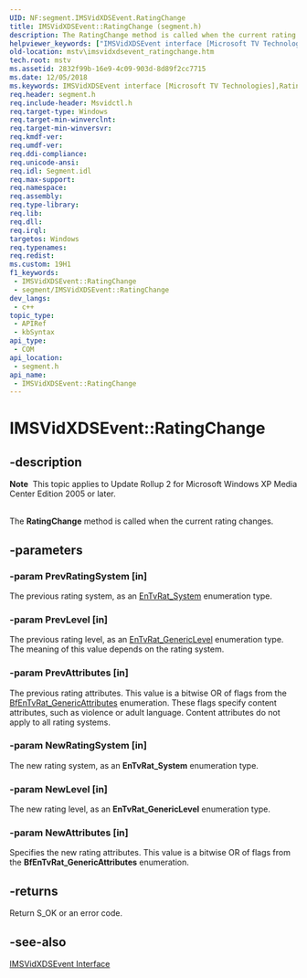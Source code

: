 ```yaml
---
UID: NF:segment.IMSVidXDSEvent.RatingChange
title: IMSVidXDSEvent::RatingChange (segment.h)
description: The RatingChange method is called when the current rating changes.
helpviewer_keywords: ["IMSVidXDSEvent interface [Microsoft TV Technologies]","RatingChange method","IMSVidXDSEvent.RatingChange","IMSVidXDSEvent::RatingChange","IMSVidXDSEventRatingChange","RatingChange","RatingChange method [Microsoft TV Technologies]","RatingChange method [Microsoft TV Technologies]","IMSVidXDSEvent interface","mstv.imsvidxdsevent_ratingchange","segment/IMSVidXDSEvent::RatingChange"]
old-location: mstv\imsvidxdsevent_ratingchange.htm
tech.root: mstv
ms.assetid: 2832f99b-16e9-4c09-903d-8d89f2cc7715
ms.date: 12/05/2018
ms.keywords: IMSVidXDSEvent interface [Microsoft TV Technologies],RatingChange method, IMSVidXDSEvent.RatingChange, IMSVidXDSEvent::RatingChange, IMSVidXDSEventRatingChange, RatingChange, RatingChange method [Microsoft TV Technologies], RatingChange method [Microsoft TV Technologies],IMSVidXDSEvent interface, mstv.imsvidxdsevent_ratingchange, segment/IMSVidXDSEvent::RatingChange
req.header: segment.h
req.include-header: Msvidctl.h
req.target-type: Windows
req.target-min-winverclnt: 
req.target-min-winversvr: 
req.kmdf-ver: 
req.umdf-ver: 
req.ddi-compliance: 
req.unicode-ansi: 
req.idl: Segment.idl
req.max-support: 
req.namespace: 
req.assembly: 
req.type-library: 
req.lib: 
req.dll: 
req.irql: 
targetos: Windows
req.typenames: 
req.redist: 
ms.custom: 19H1
f1_keywords:
 - IMSVidXDSEvent::RatingChange
 - segment/IMSVidXDSEvent::RatingChange
dev_langs:
 - c++
topic_type:
 - APIRef
 - kbSyntax
api_type:
 - COM
api_location:
 - segment.h
api_name:
 - IMSVidXDSEvent::RatingChange
---
```


# IMSVidXDSEvent::RatingChange


## -description

<div class="alert"><b>Note</b>  This topic applies to Update Rollup 2 for Microsoft Windows XP Media Center Edition 2005 or later.</div>
<div> </div>



The <b>RatingChange</b> method is called when the current rating changes.

## -parameters

### -param PrevRatingSystem [in]

The previous rating system, as an <a href="/previous-versions/windows/desktop/api/tvratings/ne-tvratings-entvrat_system">EnTvRat_System</a> enumeration type.

### -param PrevLevel [in]

The previous rating level, as an <a href="/previous-versions/windows/desktop/api/tvratings/ne-tvratings-entvrat_genericlevel">EnTvRat_GenericLevel</a> enumeration type. The meaning of this value depends on the rating system.

### -param PrevAttributes [in]

The previous rating attributes. This value is a bitwise OR of flags from the <a href="/previous-versions/windows/desktop/api/tvratings/ne-tvratings-bfentvrat_genericattributes">BfEnTvRat_GenericAttributes</a> enumeration. These flags specify content attributes, such as violence or adult language. Content attributes do not apply to all rating systems.

### -param NewRatingSystem [in]

The new rating system, as an <b>EnTvRat_System</b> enumeration type.

### -param NewLevel [in]

The new rating level, as an <b>EnTvRat_GenericLevel</b> enumeration type.

### -param NewAttributes [in]

Specifies the new rating attributes. This value is a bitwise OR of flags from the <b>BfEnTvRat_GenericAttributes</b> enumeration.

## -returns

Return S_OK or an error code.

## -see-also

<a href="/windows/desktop/api/segment/nn-segment-imsvidxdsevent">IMSVidXDSEvent Interface</a>

